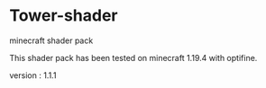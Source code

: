 # Tower-shader
 minecraft shader pack

This shader pack has been tested on minecraft 1.19.4 with optifine.

version : 1.1.1
